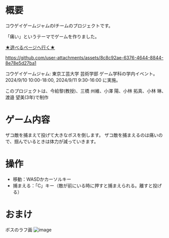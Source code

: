 # 概要
コウゲイゲームジャムのIチームのプロジェクトです。

「痛い」というテーマでゲームを作りました。

[★遊べるページへ行く★](https://tpu-game-2024.github.io/GameJamTeamI/)

https://github.com/user-attachments/assets/8c8c92ae-6376-4644-8844-8e78e5d27ba1

コウゲイゲームジャム: 東京工芸大学 芸術学部 ゲーム学科の学内イベント。2024/9/10 10:00-18:00, 2024/9/11 9:30-16:00 に実施。 

このプロジェクトは、今給黎(教授)、三橋 州維、小澤 陽、小林 拓真、小林 琳、渡邉 望美(3年)で制作

# ゲーム内容
ザコ敵を捕まえて投げて大きなボスを倒します。
ザコ敵を捕まえるのは痛いので、掴んでいるときは体力が減っていきます。

# 操作
- 移動：WASDかカーソルキー
- 捕まえる：「C」キー（敵が前にいる時に押すと捕まえられる。離すと投げる）

# おまけ
ボスのラフ画
![image](https://github.com/user-attachments/assets/afac50e7-4e17-4925-9c3a-6bb3f302f4ca)

